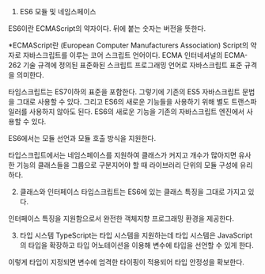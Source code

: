 1. ES6 모듈 및 네임스페이스

ES6이란 ECMAScript의 약자이다. 뒤에 붙는 숫자는 버전을 뜻한다.

\*ECMAScript란 (European Computer Manufacturers Association) Script의 약자로 자바스크립트를 이루는 코어 스크립트 언어이다. ECMA 인터네셔널의 ECMA-262 기술 규격에 정의된 표준화된 스크립트 프로그래밍 언어로 자바스크립트 표준 규격을 의미한다.

타임스크립트는 ES7이하의 표준을 포함한다. 그렇기에 기존의 ES5 자바스크립트 문법을 그대로 사용할 수 있다. 그리고 ES6의 새로운 기능들을 사용하기 위해 별도 트랜스파일러를 사용하지 않아도 된다. ES6의 새로운 기능을 기존의 자바스크립트 엔진에서 사용할 수 있다.

ES6에서는 모듈 선언과 모듈 호출 방식을 지원한다.

타입스크립트에서는 네임스페이스를 지원하여 클래스가 커지고 개수가 많아지면 유사한 기능의 클래스들을 그룹으로 구분지어야 할 때 라이브러리 단위의 모듈 구성에 유리하다.

2. 클래스와 인터페이스
   타입스크립트는 ES6에 있는 클래스 특징을 그대로 가지고 있다.

인터페이스 특징을 지원함으로서 완전한 객체지향 프로그래밍 환경을 제공한다.

3. 타입 시스템
   TypeScript는 타입 시스템을 지원하는데 타입 시스템은 JavaScript의 타입을 확장하고 타입 어노테이션을 이용해 변수에 타입을 선언할 수 있게 한다.

이렇게 타입이 지정되면 변수에 엄격한 타이핑이 적용되어 타입 안정성을 확보한다.
